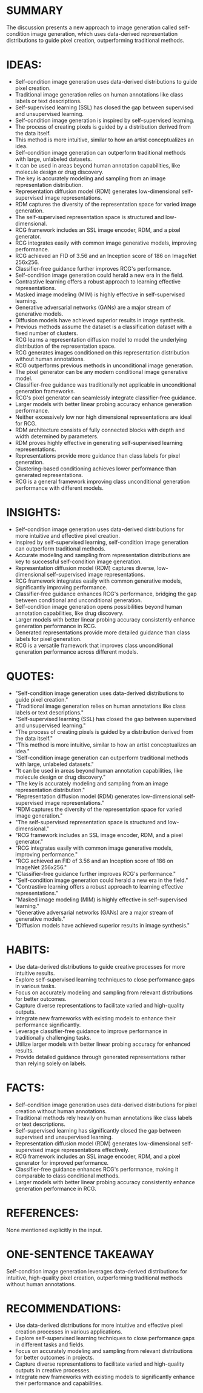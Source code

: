 # SUMMARY
The discussion presents a new approach to image generation called self-condition image generation, which uses data-derived representation distributions to guide pixel creation, outperforming traditional methods.

# IDEAS:
- Self-condition image generation uses data-derived distributions to guide pixel creation.
- Traditional image generation relies on human annotations like class labels or text descriptions.
- Self-supervised learning (SSL) has closed the gap between supervised and unsupervised learning.
- Self-condition image generation is inspired by self-supervised learning.
- The process of creating pixels is guided by a distribution derived from the data itself.
- This method is more intuitive, similar to how an artist conceptualizes an idea.
- Self-condition image generation can outperform traditional methods with large, unlabeled datasets.
- It can be used in areas beyond human annotation capabilities, like molecule design or drug discovery.
- The key is accurately modeling and sampling from an image representation distribution.
- Representation diffusion model (RDM) generates low-dimensional self-supervised image representations.
- RDM captures the diversity of the representation space for varied image generation.
- The self-supervised representation space is structured and low-dimensional.
- RCG framework includes an SSL image encoder, RDM, and a pixel generator.
- RCG integrates easily with common image generative models, improving performance.
- RCG achieved an FID of 3.56 and an Inception score of 186 on ImageNet 256x256.
- Classifier-free guidance further improves RCG's performance.
- Self-condition image generation could herald a new era in the field.
- Contrastive learning offers a robust approach to learning effective representations.
- Masked image modeling (MIM) is highly effective in self-supervised learning.
- Generative adversarial networks (GANs) are a major stream of generative models.
- Diffusion models have achieved superior results in image synthesis.
- Previous methods assume the dataset is a classification dataset with a fixed number of clusters.
- RCG learns a representation diffusion model to model the underlying distribution of the representation space.
- RCG generates images conditioned on this representation distribution without human annotations.
- RCG outperforms previous methods in unconditional image generation.
- The pixel generator can be any modern conditional image generative model.
- Classifier-free guidance was traditionally not applicable in unconditional generation frameworks.
- RCG's pixel generator can seamlessly integrate classifier-free guidance.
- Larger models with better linear probing accuracy enhance generation performance.
- Neither excessively low nor high dimensional representations are ideal for RCG.
- RDM architecture consists of fully connected blocks with depth and width determined by parameters.
- RDM proves highly effective in generating self-supervised learning representations.
- Representations provide more guidance than class labels for pixel generation.
- Clustering-based conditioning achieves lower performance than generated representations.
- RCG is a general framework improving class unconditional generation performance with different models.

# INSIGHTS:
- Self-condition image generation uses data-derived distributions for more intuitive and effective pixel creation.
- Inspired by self-supervised learning, self-condition image generation can outperform traditional methods.
- Accurate modeling and sampling from representation distributions are key to successful self-condition image generation.
- Representation diffusion model (RDM) captures diverse, low-dimensional self-supervised image representations.
- RCG framework integrates easily with common generative models, significantly improving performance.
- Classifier-free guidance enhances RCG's performance, bridging the gap between conditional and unconditional generation.
- Self-condition image generation opens possibilities beyond human annotation capabilities, like drug discovery.
- Larger models with better linear probing accuracy consistently enhance generation performance in RCG.
- Generated representations provide more detailed guidance than class labels for pixel generation.
- RCG is a versatile framework that improves class unconditional generation performance across different models.

# QUOTES:
- "Self-condition image generation uses data-derived distributions to guide pixel creation."
- "Traditional image generation relies on human annotations like class labels or text descriptions."
- "Self-supervised learning (SSL) has closed the gap between supervised and unsupervised learning."
- "The process of creating pixels is guided by a distribution derived from the data itself."
- "This method is more intuitive, similar to how an artist conceptualizes an idea."
- "Self-condition image generation can outperform traditional methods with large, unlabeled datasets."
- "It can be used in areas beyond human annotation capabilities, like molecule design or drug discovery."
- "The key is accurately modeling and sampling from an image representation distribution."
- "Representation diffusion model (RDM) generates low-dimensional self-supervised image representations."
- "RDM captures the diversity of the representation space for varied image generation."
- "The self-supervised representation space is structured and low-dimensional."
- "RCG framework includes an SSL image encoder, RDM, and a pixel generator."
- "RCG integrates easily with common image generative models, improving performance."
- "RCG achieved an FID of 3.56 and an Inception score of 186 on ImageNet 256x256."
- "Classifier-free guidance further improves RCG's performance."
- "Self-condition image generation could herald a new era in the field."
- "Contrastive learning offers a robust approach to learning effective representations."
- "Masked image modeling (MIM) is highly effective in self-supervised learning."
- "Generative adversarial networks (GANs) are a major stream of generative models."
- "Diffusion models have achieved superior results in image synthesis."

# HABITS:
- Use data-derived distributions to guide creative processes for more intuitive results.
- Explore self-supervised learning techniques to close performance gaps in various tasks.
- Focus on accurately modeling and sampling from relevant distributions for better outcomes.
- Capture diverse representations to facilitate varied and high-quality outputs.
- Integrate new frameworks with existing models to enhance their performance significantly.
- Leverage classifier-free guidance to improve performance in traditionally challenging tasks.
- Utilize larger models with better linear probing accuracy for enhanced results.
- Provide detailed guidance through generated representations rather than relying solely on labels.

# FACTS:
- Self-condition image generation uses data-derived distributions for pixel creation without human annotations.
- Traditional methods rely heavily on human annotations like class labels or text descriptions.
- Self-supervised learning has significantly closed the gap between supervised and unsupervised learning.
- Representation diffusion model (RDM) generates low-dimensional self-supervised image representations effectively.
- RCG framework includes an SSL image encoder, RDM, and a pixel generator for improved performance.
- Classifier-free guidance enhances RCG's performance, making it comparable to class conditional methods.
- Larger models with better linear probing accuracy consistently enhance generation performance in RCG.

# REFERENCES:
None mentioned explicitly in the input.

# ONE-SENTENCE TAKEAWAY
Self-condition image generation leverages data-derived distributions for intuitive, high-quality pixel creation, outperforming traditional methods without human annotations.

# RECOMMENDATIONS:
- Use data-derived distributions for more intuitive and effective pixel creation processes in various applications.
- Explore self-supervised learning techniques to close performance gaps in different tasks and fields.
- Focus on accurately modeling and sampling from relevant distributions for better outcomes in projects.
- Capture diverse representations to facilitate varied and high-quality outputs in creative processes.
- Integrate new frameworks with existing models to significantly enhance their performance and capabilities.